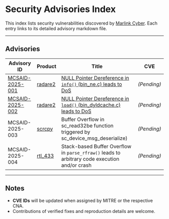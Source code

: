 # Security Advisories Index

This index lists security vulnerabilities discovered by [Marlink Cyber](https://marlink.com/solutions/cyber-security/).
Each entry links to its detailed advisory markdown file.

---

## Advisories

| Advisory ID | Product | Title | CVE |
|--------------|----------|----------|-----|
| [MCSAID-2025-001](./advisories/MCSAID-2025-001-radare2-nullptr-deref-bin_ne.md) | [radare2](https://github.com/radareorg/radare2) | [NULL Pointer Dereference in `info()` (bin_ne.c) leads to DoS](./advisories/MCSAID-2025-001-radare2-nullptr-deref-bin_ne.md) | *(Pending)* |
| [MCSAID-2025-002](./advisories/MCSAID-2025-002-radare2-nullptr-deref-bin_dyldcache.md) | [radare2](https://github.com/radareorg/radare2) | [NULL Pointer Dereference in `load()` (bin_dyldcache.c) leads to DoS](./advisories/MCSAID-2025-002-radare2-nullptr-deref-bin_dyldcache.md) | *(Pending)* |
| MCSAID-2025-003 | [scrcpy](https://github.com/Genymobile/scrcpy) | Buffer Overflow in sc_read32be function triggered by sc_device_msg_deserialize) | *(Pending)* |
| MCSAID-2025-004 | [rtl_433](https://github.com/merbanan/rtl_433) | Stack-based Buffer Overflow in `parse_rfraw()` leads to arbitrary code execution and/or crash | *(Pending)* |

---

## Notes

- **CVE IDs** will be updated when assigned by MITRE or the respective CNA.
- Contributions of verified fixes and reproduction details are welcome.




